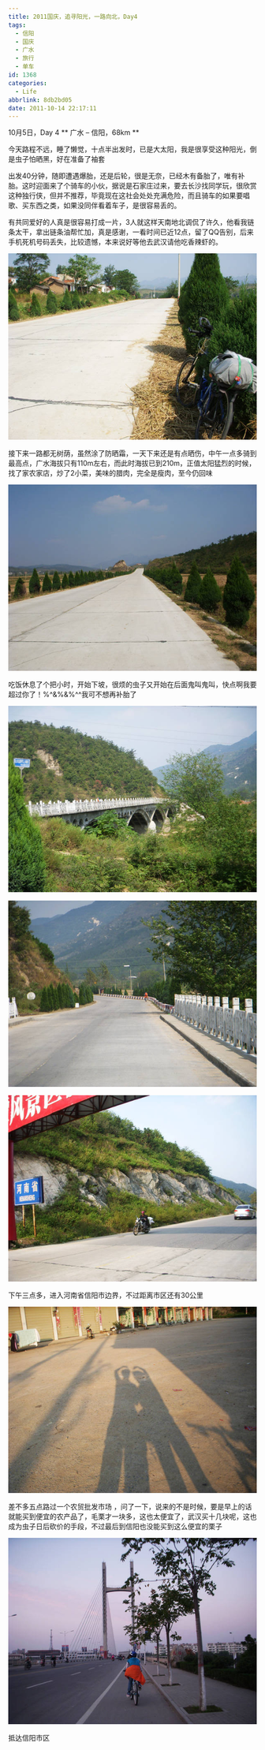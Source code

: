 ```yaml
---
title: 2011国庆，追寻阳光，一路向北，Day4
tags:
  - 信阳
  - 国庆
  - 广水
  - 旅行
  - 单车
id: 1368
categories:
  - Life
abbrlink: 8db2bd05
date: 2011-10-14 22:17:11
---
```

10月5日，Day 4
** 广水 – 信阳，68km **

今天路程不远，睡了懒觉，十点半出发时，已是大太阳，我是很享受这种阳光，倒是虫子怕晒黑，好在准备了袖套

出发40分钟，随即遭遇爆胎，还是后轮，很是无奈，已经木有备胎了，唯有补胎。这时迎面来了个骑车的小伙，据说是石家庄过来，要去长沙找同学玩，很欣赏这种独行侠，但并不推荐，毕竟现在这社会处处充满危险，而且骑车的如果要唱歌、买东西之类，如果没同伴看着车子，是很容易丢的。

有共同爱好的人真是很容易打成一片，3人就这样天南地北调侃了许久，他看我链条太干，拿出链条油帮忙加，真是感谢，一看时间已近12点，留了QQ告别，后来手机死机号码丢失，比较遗憾，本来说好等他去武汉请他吃香辣虾的。

[![](/images/2011/10/DSCN3189.jpg "DSCN3189")](/images/2011/10/DSCN3189.jpg)
<!--more-->
接下来一路都无树荫，虽然涂了防晒霜，一天下来还是有点晒伤，中午一点多骑到最高点，广水海拔只有110m左右，而此时海拔已到210m，正值太阳猛烈的时候，找了家农家店，炒了2小菜，美味的腊肉，完全是瘦肉，至今仍回味

[![](/images/2011/10/DSCN3191.jpg "DSCN3191")](/images/2011/10/DSCN3191.jpg)

吃饭休息了个把小时，开始下坡，很烦的虫子又开始在后面鬼叫鬼叫，快点啊我要超过你了！%$%#$^&amp;%&amp;%^^我可不想再补胎了

[![](/images/2011/10/DSCN3200.jpg "DSCN3200")](/images/2011/10/DSCN3200.jpg)

[![](/images/2011/10/DSCN3201.jpg "DSCN3201")](/images/2011/10/DSCN3201.jpg)

[![](/images/2011/10/DSCN3209.jpg "DSCN3209")](/images/2011/10/DSCN3209.jpg)

下午三点多，进入河南省信阳市边界，不过距离市区还有30公里

[![](/images/2011/10/DSCN3219.jpg "DSCN3219")](/images/2011/10/DSCN3219.jpg)

差不多五点路过一个农贸批发市场 ，问了一下，说来的不是时候，要是早上的话就能买到便宜的农产品了，毛栗才一块多，这也太便宜了，武汉买十几块呢，这也成为虫子日后砍价的手段，不过最后到信阳也没能买到这么便宜的栗子

[![](/images/2011/10/DSCN3220.jpg "DSCN3220")](/images/2011/10/DSCN3220.jpg)

抵达信阳市区